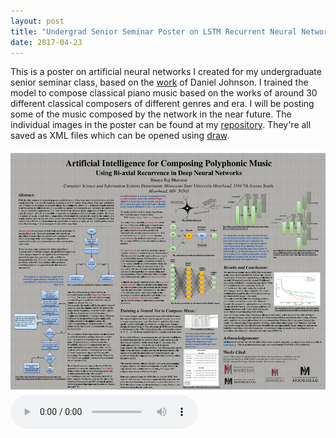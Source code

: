```yaml
---
layout: post
title: "Undergrad Senior Seminar Poster on LSTM Recurrent Neural Network"
date: 2017-04-23
---
```

<p>This is a poster on artificial neural networks I created for my undergraduate senior seminar class, based on the <a href="http://www.hexahedria.com/2015/08/03/composing-music-with-recurrent-neural-networks/">work</a> of Daniel Johnson. I trained the model to compose classical piano music based on the works of around 30 different classical composers of different genres and era. I will be posting some of the music composed by the network in the near future. The individual images in the poster can be found at my <a href="http://github.com/bhattarabi/senior_seminar_posters/">repository</a>. They're all saved as XML files which can be opened using <a href="http://draw.io">draw</a>.</p>
<img class="full-screen" src="/sac_poster.png"/> 
<audio controls>
<!--source src="/gershwin-themanilove-alianello.mp3" type="audio/mpeg"-->
</audio> 
